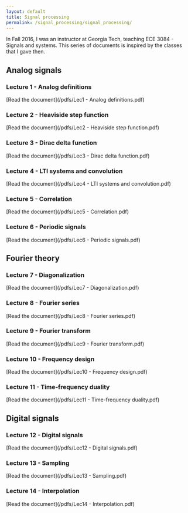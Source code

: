```yaml
---
layout: default
title: Signal processing
permalink: /signal_processing/signal_processing/
---
```


In Fall 2016, I was an instructor at Georgia Tech, teaching ECE 3084 - Signals and systems.
This series of documents is inspired by the classes that I gave then.

## Analog signals

### Lecture 1 - Analog definitions

[Read the document](/pdfs/Lec1 - Analog definitions.pdf)

### Lecture 2 - Heaviside step function

[Read the document](/pdfs/Lec2 - Heaviside step function.pdf)

### Lecture 3 - Dirac delta function

[Read the document](/pdfs/Lec3 - Dirac delta function.pdf)

### Lecture 4 - LTI systems and convolution

[Read the document](/pdfs/Lec4 - LTI systems and convolution.pdf)

### Lecture 5 - Correlation

[Read the document](/pdfs/Lec5 - Correlation.pdf)

### Lecture 6 - Periodic signals

[Read the document](/pdfs/Lec6 - Periodic signals.pdf)

## Fourier theory

### Lecture 7 - Diagonalization

[Read the document](/pdfs/Lec7 - Diagonalization.pdf)

### Lecture 8 - Fourier series

[Read the document](/pdfs/Lec8 - Fourier series.pdf)

### Lecture 9 - Fourier transform

[Read the document](/pdfs/Lec9 - Fourier transform.pdf)

### Lecture 10 - Frequency design

[Read the document](/pdfs/Lec10 - Frequency design.pdf)

### Lecture 11 - Time-frequency duality

[Read the document](/pdfs/Lec11 - Time-frequency duality.pdf)

## Digital signals

### Lecture 12 - Digital signals

[Read the document](/pdfs/Lec12 - Digital signals.pdf)

### Lecture 13 - Sampling

[Read the document](/pdfs/Lec13 - Sampling.pdf)

### Lecture 14 - Interpolation

[Read the document](/pdfs/Lec14 - Interpolation.pdf)
